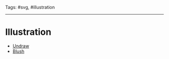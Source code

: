 Tags: #svg, #illustration

---

# Illustration

- [Undraw](https://undraw.co/)
- [Blush](https://blush.design/)



